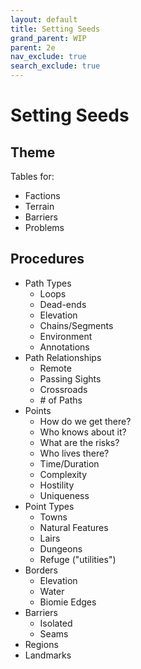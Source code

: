 ```yaml
---
layout: default
title: Setting Seeds
grand_parent: WIP
parent: 2e
nav_exclude: true
search_exclude: true
---
```


# Setting Seeds


## Theme

Tables for:  
- Factions
- Terrain
- Barriers
- Problems

## Procedures

- Path Types
  - Loops
  - Dead-ends
  - Elevation
  - Chains/Segments
  - Environment
  - Annotations
- Path Relationships
  - Remote
  - Passing Sights
  - Crossroads
  - \# of Paths
- Points
  - How do we get there?
  - Who knows about it? 
  - What are the risks?
  - Who lives there?
  - Time/Duration
  - Complexity
  - Hostility
  - Uniqueness
- Point Types
  - Towns
  - Natural Features
  - Lairs
  - Dungeons
  - Refuge ("utilities")
- Borders
  - Elevation
  - Water
  - Biomie Edges
- Barriers
  - Isolated
  - Seams
- Regions
- Landmarks
